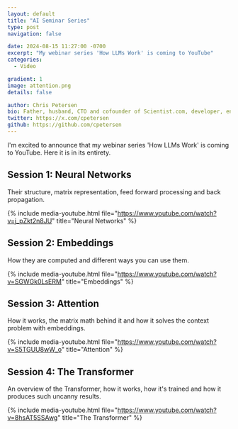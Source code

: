 ```yaml
---
layout: default
title: "AI Seminar Series"
type: post
navigation: false

date: 2024-08-15 11:27:00 -0700
excerpt: "My webinar series 'How LLMs Work' is coming to YouTube"
categories:
  - Video

gradient: 1
image: attention.png
details: false

author: Chris Petersen
bio: Father, husband, CTO and cofounder of Scientist.com, developer, entrepreneur and technologist.
twitter: https://x.com/cpetersen
github: https://github.com/cpetersen
---
```


I'm excited to announce that my webinar series 'How LLMs Work' is coming to YouTube. Here it is in its entirety.

## Session 1: Neural Networks

Their structure, matrix representation, feed forward processing and back propagation.

{% include media-youtube.html file="https://www.youtube.com/watch?v=j_pZkt2n8JU" title="Neural Networks" %}

## Session 2: Embeddings

How they are computed and different ways you can use them.

{% include media-youtube.html file="https://www.youtube.com/watch?v=SGWGk0LsERM" title="Embeddings" %}

## Session 3: Attention

How it works, the matrix math behind it and how it solves the context problem with embeddings.

{% include media-youtube.html file="https://www.youtube.com/watch?v=S5TGUU8wW_o" title="Attention" %}

## Session 4: The Transformer

An overview of the Transformer, how it works, how it's trained and how it produces such uncanny results.

{% include media-youtube.html file="https://www.youtube.com/watch?v=8hsAT5SSAwg" title="The Transformer" %}
